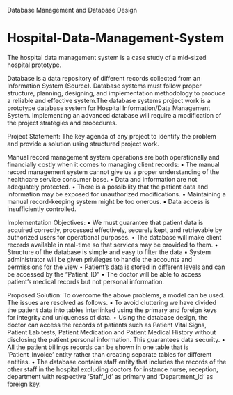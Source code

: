 Database Management and Database Design
# Hospital-Data-Management-System
 The hospital data management system is a case study of a mid-sized hospital prototype.  

Database is a data repository of different records collected from an Information System (Source). Database systems must follow proper structure, planning, designing, and implementation methodology to produce a reliable and effective system.The database systems project work is a prototype database system for Hospital Information/Data Management System. Implementing an advanced database will require a modification of the project strategies and procedures.

Project Statement:
The key agenda of any project to identify the problem and provide a solution using structured project work.

Manual record management system operations are both operationally and financially costly when it comes to managing client records:
•	The manual record management system cannot give us a proper understanding of the healthcare service consumer base.
•	Data and information are not adequately protected.
•	There is a possibility that the patient data and information may be exposed for unauthorized modifications.
•	Maintaining a manual record-keeping system might be too onerous.
•	Data access is insufficiently controlled.

Implementation Objectives:
•	We must guarantee that patient data is acquired correctly, processed effectively, securely kept, and retrievable by authorized users for operational purposes.
•	The database will make client records available in real-time so that services may be provided to them.
•	Structure of the database is simple and easy to filter the data
•	System administrator will be given privileges to handle the accounts and permissions for the view
•	Patient’s data is stored in different levels and can be accessed by the “Patient_ID”
•	The doctor will be able to access patient’s medical records but not personal information.

Proposed Solution:
To overcome the above problems, a model can be used. The issues are resolved as follows.
•	To avoid cluttering we have divided the patient data into tables interlinked using the primary and foreign keys for integrity and uniqueness of data.
•	Using the database design, the doctor can access the records of patients such as Patient Vital Signs, Patient Lab tests, Patient Medication and Patient Medical History without disclosing the patient personal information. This guarantees data security.
•	All the patient billings records can be shown in one table that is ‘Patient_Invoice’ entity rather than creating separate tables for different entities.
•	The database contains staff entity that includes the records of the other staff in the hospital excluding doctors for instance nurse, reception, department with respective ‘Staff_Id’ as primary and ‘Department_Id’ as foreign key.
